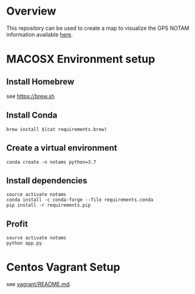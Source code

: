 Overview
========
This repository can be used to create a map to visualize the GPS NOTAM
information available [here](http://notams.aim.faa.gov/notamSearch/nsapp.html).

MACOSX Environment setup
========================
Install Homebrew
----------------
see https://brew.sh

Install Conda
-------------
    brew install $(cat requirements.brew)

Create a virtual environment
----------------------------
    conda create -n notams python=3.7

Install dependencies
--------------------
    source activate notams
    conda install -c conda-forge --file requirements.conda
    pip install -r requirements.pip

Profit
------
    source activate notams
    python app.py

Centos Vagrant Setup
====================
see [vagrant/README.md](/vagrant/README.md).
